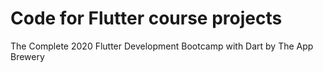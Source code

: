 # Code for Flutter course projects
The Complete 2020 Flutter Development Bootcamp with Dart
by The App Brewery
